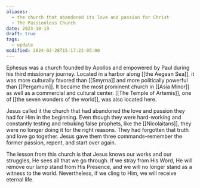 ```yaml
---
aliases:
  - the church that abandoned its love and passion for Christ
  - The Passionless Church
date: 2023-10-19
draft: true
tags:
  - update
modified: 2024-02-28T15:17:22-05:00
---
```


Ephesus was a church founded by Apollos and empowered by Paul during his third missionary journey. Located in a harbor along [[the Aegean Sea]], it was more culturally favored than [[Smyrna]] and more politically powerful than [[Pergamum]]. It became the most prominent church in [[Asia Minor]] as well as a commercial and cultural center. [[The Temple of Artemis]], one of [[the seven wonders of the world]], was also located here.

Jesus called it the church that had abandoned the love and passion they had for Him in the beginning. Even though they were hard-working and constantly testing and rebuking false prophets, like the [[Nicolaitans]], they were no longer doing it for the right reasons. They had forgotten that truth and love go together. Jesus gave them three commands–remember the former passion, repent, and start over again.

The lesson from this church is that Jesus knows our works and our struggles, He sees all that we go through. If we stray from His Word, He will remove our lamp stand from His Presence, and we will no longer stand as a witness to the world. Nevertheless, if we cling to Him, we will receive eternal life.

